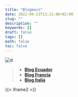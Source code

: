 ```yaml
---
title: "Blogmain"
date: 2022-09-23T13:21:06+02:00
slug: ""
description: ""
keywords: []
draft: false
tags: []
math: false
toc: false
---
```


![d](https://mailrelay.com/wp-content/uploads/2018/03/que-es-un-blog-1.png)


> + [**Blog Ecuador**](/blog/blogec/)
> + [**Blog Francia**](/blog/blogfr/)
> + [**Blog Italia**](/blog/blogit/)




{{< iframe2 >}}

